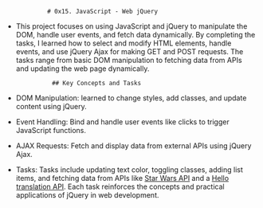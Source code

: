                 # 0x15. JavaScript - Web jQuery
* This project focuses on using JavaScript and jQuery to manipulate the DOM, handle user events, and fetch data dynamically. By completing the tasks, I learned how to select and modify HTML elements, handle events, and use jQuery Ajax for making GET and POST requests. The tasks range from basic DOM manipulation to fetching data from APIs and updating the web page dynamically.

                ## Key Concepts and Tasks
* DOM Manipulation: learned to change styles, add classes, and update content using jQuery.
* Event Handling: Bind and handle user events like clicks to trigger JavaScript functions.
* AJAX Requests: Fetch and display data from external APIs using jQuery Ajax.
* Tasks: Tasks include updating text color, toggling classes, adding list items, and fetching data from  APIs like [Star Wars API](https://swapi-api.alx-tools.com/api/people/5/?format=json) and a [Hello translation API](https://hellosalut.stefanbohacek.dev/?lang=fr).
Each task reinforces the concepts and practical applications of jQuery in web development.
